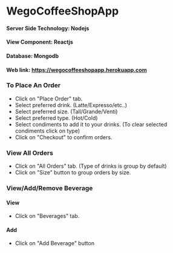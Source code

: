 # WegoCoffeeShopApp

#### Server Side Technology: Nodejs
#### View Component: Reactjs
#### Database: Mongodb

#### Web link: https://wegocoffeeshopapp.herokuapp.com

### To Place An Order

- Click on "Place Order" tab.
- Select preferred drink. (Latte/Expresso/etc..)
- Select preferred size. (Tall/Grande/Venti)
- Select preferred type. (Hot/Cold)
- Select condiments to add it to your drinks. (To clear selected condiments click on type)
- Click on "Checkout" to confirm orders.

### View All Orders

- Click on "All Orders" tab. (Type of drinks is group by default)
- Click on "Size" button to group orders by size.

### View/Add/Remove Beverage
#### View
  - Click on "Beverages" tab.
#### Add
  - Click on "Add Beverage" button
  
